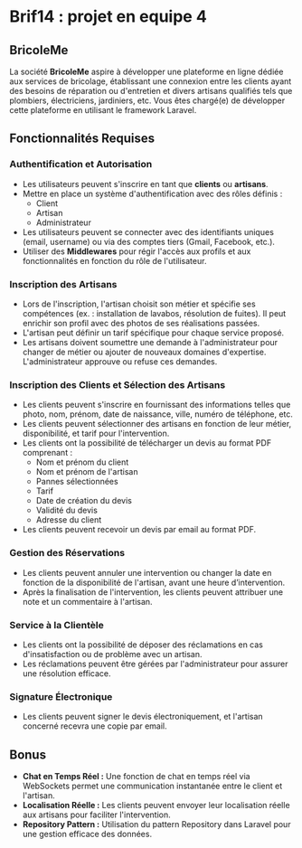 # Brif14 : projet en equipe 4

## BricoleMe

La société **BricoleMe** aspire à développer une plateforme en ligne dédiée aux services de bricolage, établissant une connexion entre les clients ayant des besoins de réparation ou d'entretien et divers artisans qualifiés tels que plombiers, électriciens, jardiniers, etc. Vous êtes chargé(e) de développer cette plateforme en utilisant le framework Laravel.

## Fonctionnalités Requises

### Authentification et Autorisation

- Les utilisateurs peuvent s'inscrire en tant que **clients** ou **artisans**.
- Mettre en place un système d'authentification avec des rôles définis :
  - Client
  - Artisan
  - Administrateur
- Les utilisateurs peuvent se connecter avec des identifiants uniques (email, username) ou via des comptes tiers (Gmail, Facebook, etc.).
- Utiliser des **Middlewares** pour régir l'accès aux profils et aux fonctionnalités en fonction du rôle de l'utilisateur.

### Inscription des Artisans

- Lors de l'inscription, l'artisan choisit son métier et spécifie ses compétences (ex. : installation de lavabos, résolution de fuites). Il peut enrichir son profil avec des photos de ses réalisations passées.
- L'artisan peut définir un tarif spécifique pour chaque service proposé.
- Les artisans doivent soumettre une demande à l'administrateur pour changer de métier ou ajouter de nouveaux domaines d'expertise. L'administrateur approuve ou refuse ces demandes.

### Inscription des Clients et Sélection des Artisans

- Les clients peuvent s'inscrire en fournissant des informations telles que photo, nom, prénom, date de naissance, ville, numéro de téléphone, etc.
- Les clients peuvent sélectionner des artisans en fonction de leur métier, disponibilité, et tarif pour l'intervention.
- Les clients ont la possibilité de télécharger un devis au format PDF comprenant :
  - Nom et prénom du client
  - Nom et prénom de l'artisan
  - Pannes sélectionnées
  - Tarif
  - Date de création du devis
  - Validité du devis
  - Adresse du client
- Les clients peuvent recevoir un devis par email au format PDF.

### Gestion des Réservations

- Les clients peuvent annuler une intervention ou changer la date en fonction de la disponibilité de l'artisan, avant une heure d’intervention.
- Après la finalisation de l'intervention, les clients peuvent attribuer une note et un commentaire à l'artisan.

### Service à la Clientèle

- Les clients ont la possibilité de déposer des réclamations en cas d'insatisfaction ou de problème avec un artisan.
- Les réclamations peuvent être gérées par l'administrateur pour assurer une résolution efficace.

### Signature Électronique

- Les clients peuvent signer le devis électroniquement, et l'artisan concerné recevra une copie par email.

## Bonus

- **Chat en Temps Réel :** Une fonction de chat en temps réel via WebSockets permet une communication instantanée entre le client et l'artisan.
- **Localisation Réelle :** Les clients peuvent envoyer leur localisation réelle aux artisans pour faciliter l'intervention.
- **Repository Pattern :** Utilisation du pattern Repository dans Laravel pour une gestion efficace des données.



